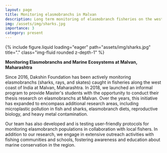 ```yaml
---
layout: page
title: Monitoring elasmobranchs in Malvan 
description: Long term monitoring of elasmobranch fisheries on the west coast of India.
img: /assets/img/sharks.jpg
importance: 3
category: present 
---
```


<div class="row">
    <div class="col-sm mt-3 mt-md-0">
        {% include figure.liquid loading="eager" path="assets/img/sharks.jpg" title="." class="img-fluid rounded z-depth-1" %}
    </div>
</div>

**Monitoring Elasmobranchs and Marine Ecosystems at Malvan, Maharashtra**

Since 2016, Dakshin Foundation has been actively monitoring elasmobranchs (sharks, rays, and skates) caught in fisheries along the west coast of India at Malvan, Maharashtra. In 2018, we launched an informal program to provide Master's students with the opportunity to conduct their thesis research on elasmobranchs at Malvan. Over the years, this initiative has expanded to encompass additional research areas, including microplastic pollution in fish and sharks, elasmobranch diets, reproductive biology, and heavy metal contamination.

Our team has also developed and is testing user-friendly protocols for monitoring elasmobranch populations in collaboration with local fishers. In addition to our research, we engage in extensive outreach activities with fishing communities and schools, fostering awareness and education about marine conservation in the region.


